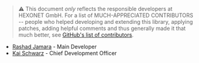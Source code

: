 > ⚠ This document _only_ reflects the responsible developers at HEXONET GmbH. For a list of MUCH-APPRECIATED CONTRIBUTORS -- people who helped developing and extending this library, applying patches, adding helpful comments
> and thus generally made it that much better, see [GitHub's list of contributors](https://github.com/hexonet/python-sdk/contributors).

- [Rashad Jamara](//github.com/rashad-j) - Main Developer
- [Kai Schwarz](//github.com/papakai) - Chief Development Officer
